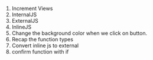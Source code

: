 1. Increment Views
2. InternalJS
3. ExternalJS
4. InlineJS
5. Change the background color when we click on button.
6. Recap the function types
7. Convert inline js to external
8. confirm function with if